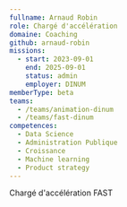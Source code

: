 ```yaml
---
fullname: Arnaud Robin
role: Chargé d'accélération
domaine: Coaching
github: arnaud-robin
missions:
  - start: 2023-09-01
    end: 2025-09-01
    status: admin
    employer: DINUM
memberType: beta
teams:
  - /teams/animation-dinum
  - /teams/fast-dinum
competences:
  - Data Science
  - Administration Publique
  - Croissance
  - Machine learning
  - Product strategy
---
```

Chargé d'accélération FAST
